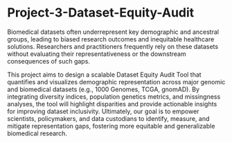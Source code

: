 # Project-3-Dataset-Equity-Audit
Biomedical datasets often underrepresent key demographic and ancestral groups, leading to biased research outcomes and inequitable healthcare solutions. Researchers and practitioners frequently rely on these datasets without evaluating their representativeness or the downstream consequences of such gaps. 

This project aims to design a scalable Dataset Equity Audit Tool that quantifies and visualizes demographic representation across major genomic and biomedical datasets (e.g., 1000 Genomes, TCGA, gnomAD). By integrating diversity indices, population genetics metrics, and missingness analyses, the tool will highlight disparities and provide actionable insights for improving dataset inclusivity. Ultimately, our goal is to empower scientists, policymakers, and data custodians to identify, measure, and mitigate representation gaps, fostering more equitable and generalizable biomedical research.
